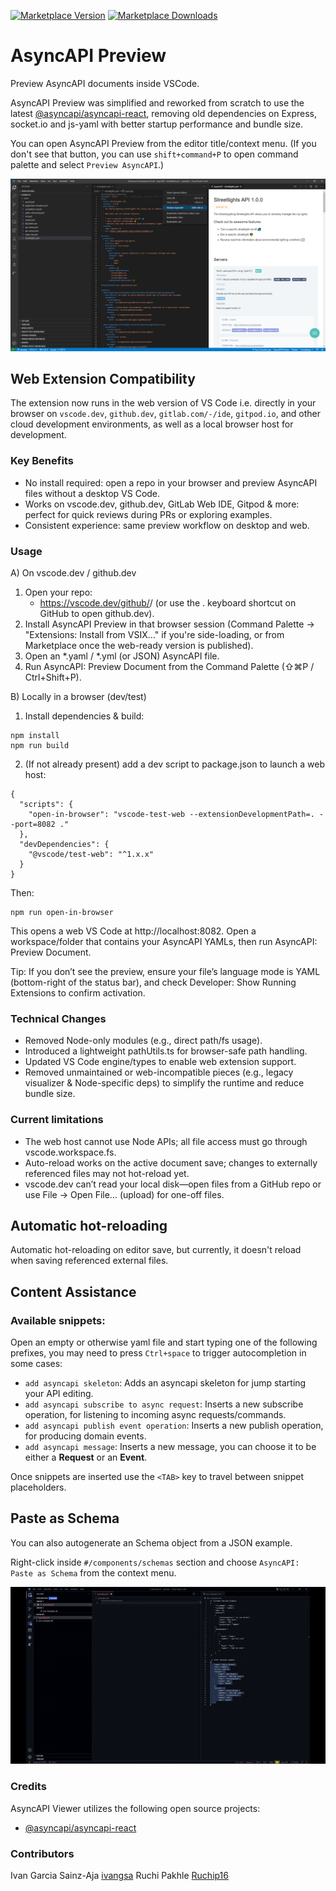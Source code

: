 [![Marketplace Version](https://vsmarketplacebadges.dev/version/asyncapi.asyncapi-preview.svg 'Current Release')](https://marketplace.visualstudio.com/items?itemName=asyncapi.asyncapi-preview) [![Marketplace Downloads](https://vsmarketplacebadges.dev/downloads-short/asyncapi.asyncapi-preview.svg 'Current Release')](https://marketplace.visualstudio.com/items?itemName=asyncapi.asyncapi-preview.svg)

# AsyncAPI Preview

Preview AsyncAPI documents inside VSCode.

AsyncAPI Preview was simplified and reworked from scratch to use the latest [@asyncapi/asyncapi-react](https://github.com/asyncapi/asyncapi-react/tree/next), removing old dependencies on Express, socket.io and js-yaml with better startup performance and bundle size.

You can open AsyncAPI Preview from the editor title/context menu. (If you don't see that button, you can use `shift+command+P` to open command palette and select `Preview AsyncAPI`.)

![AsyncAPI Preview](docs/asyncapi-editor-title-context.png)

## Web Extension Compatibility

The extension now runs in the web version of VS Code i.e. directly in your browser on `vscode.dev`, `github.dev`, `gitlab.com/-/ide`, `gitpod.io`, and other cloud development environments, as well as a local browser host for development.

### Key Benefits

- No install required: open a repo in your browser and preview AsyncAPI files without a desktop VS Code.
- Works on vscode.dev, github.dev, GitLab Web IDE, Gitpod & more: perfect for quick reviews during PRs or exploring examples.
- Consistent experience: same preview workflow on desktop and web.

### Usage

A) On vscode.dev / github.dev

1. Open your repo:
   - https://vscode.dev/github/<org>/<repo> (or use the . keyboard shortcut on GitHub to open github.dev).
2. Install AsyncAPI Preview in that browser session (Command Palette → "Extensions: Install from VSIX…" if you're side-loading, or from Marketplace once the web-ready version is published).
3. Open an *.yaml / *.yml (or JSON) AsyncAPI file.
4. Run AsyncAPI: Preview Document from the Command Palette (⇧⌘P / Ctrl+Shift+P).

B) Locally in a browser (dev/test)
1. Install dependencies & build:
```
npm install
npm run build
```

2. (If not already present) add a dev script to package.json to launch a web host:

```
{
  "scripts": {
    "open-in-browser": "vscode-test-web --extensionDevelopmentPath=. --port=8082 ."
  },
  "devDependencies": {
    "@vscode/test-web": "^1.x.x"
  }
}
```

Then:
```
npm run open-in-browser
```
This opens a web VS Code at http://localhost:8082. Open a workspace/folder that contains your AsyncAPI YAMLs, then run AsyncAPI: Preview Document.

Tip: If you don’t see the preview, ensure your file’s language mode is YAML (bottom-right of the status bar), and check Developer: Show Running Extensions to confirm activation.

### Technical Changes
- Removed Node-only modules (e.g., direct path/fs usage).
- Introduced a lightweight pathUtils.ts for browser-safe path handling.
- Updated VS Code engine/types to enable web extension support.
- Removed unmaintained or web-incompatible pieces (e.g., legacy visualizer & Node-specific deps) to simplify the runtime and reduce bundle size.

### Current limitations
- The web host cannot use Node APIs; all file access must go through vscode.workspace.fs.
- Auto-reload works on the active document save; changes to externally referenced files may not hot-reload yet.
- vscode.dev can’t read your local disk—open files from a GitHub repo or use File → Open File… (upload) for one-off files.

## Automatic hot-reloading

Automatic hot-reloading on editor save, but currently, it doesn't reload when saving referenced external files.

## Content Assistance

### Available snippets:

Open an empty or otherwise yaml file and start typing one of the following prefixes, you may need to press `Ctrl+space` to trigger autocompletion in some cases:

- `add asyncapi skeleton`: Adds an asyncapi skeleton for jump starting your API editing.
- `add asyncapi subscribe to async request`: Inserts a new subscribe operation, for listening to incoming async requests/commands.
- `add asyncapi publish event operation`: Inserts a new publish operation, for producing domain events.
- `add asyncapi message`: Inserts a new message, you can choose it to be either a **Request** or an **Event**.

Once snippets are inserted use the `<TAB>` key to travel between snippet placeholders.

## Paste as Schema

You can also autogenerate an Schema object from a JSON example.

Right-click inside `#/components/schemas` section and choose `AsyncAPI: Paste as Schema` from the context menu.

![VSCode AsyncapiPreview - Content Assistance](docs/VSCode%20AsyncAPI%20Content%20Assistance-X4.gif)

### Credits

AsyncAPI Viewer utilizes the following open source projects:

- [@asyncapi/asyncapi-react](https://github.com/asyncapi/asyncapi-react/tree/next)

### Contributors

Ivan Garcia Sainz-Aja [ivangsa](https://github.com/ivangsa)
Ruchi Pakhle [Ruchip16](https://github.com/Ruchip16)

